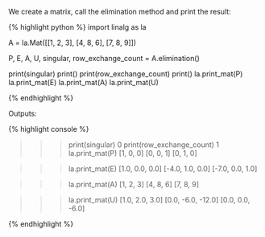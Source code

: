 <div style="text-align: justify">
<p>We create a matrix, call the elimination method and print the result:</p>
</div>

{% highlight python %}
import linalg as la

A = la.Mat([[1, 2, 3],
            [4, 8, 6],
            [7, 8, 9]])

P, E, A, U, singular, row_exchange_count = A.elimination()

print(singular)
print()
print(row_exchange_count)
print()
la.print_mat(P)
la.print_mat(E)
la.print_mat(A)
la.print_mat(U)

{% endhighlight %}

Outputs:

{% highlight console %}

>>> print(singular)
0
>>> print(row_exchange_count)
1
>>> la.print_mat(P)
[1, 0, 0]
[0, 0, 1]
[0, 1, 0]

>>> la.print_mat(E)
[1.0, 0.0, 0.0]
[-4.0, 1.0, 0.0]
[-7.0, 0.0, 1.0]

>>> la.print_mat(A)
[1, 2, 3]
[4, 8, 6]
[7, 8, 9]

>>> la.print_mat(U)
[1.0, 2.0, 3.0]
[0.0, -6.0, -12.0]
[0.0, 0.0, -6.0]

{% endhighlight %}
